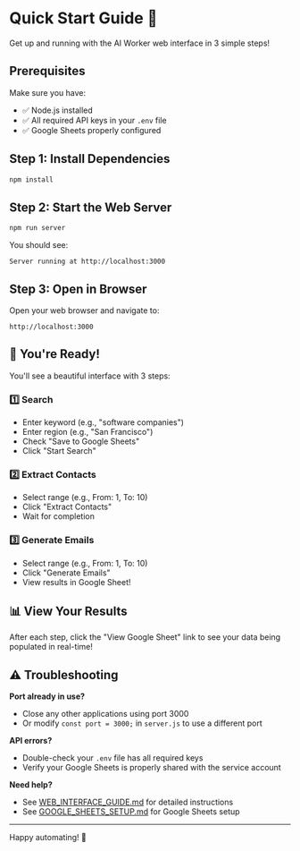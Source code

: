 # Quick Start Guide 🚀

Get up and running with the AI Worker web interface in 3 simple steps!

## Prerequisites

Make sure you have:
- ✅ Node.js installed
- ✅ All required API keys in your `.env` file
- ✅ Google Sheets properly configured

## Step 1: Install Dependencies

```bash
npm install
```

## Step 2: Start the Web Server

```bash
npm run server
```

You should see:
```
Server running at http://localhost:3000
```

## Step 3: Open in Browser

Open your web browser and navigate to:

```
http://localhost:3000
```

## 🎉 You're Ready!

You'll see a beautiful interface with 3 steps:

### 1️⃣ Search
- Enter keyword (e.g., "software companies")
- Enter region (e.g., "San Francisco")
- Check "Save to Google Sheets"
- Click "Start Search"

### 2️⃣ Extract Contacts
- Select range (e.g., From: 1, To: 10)
- Click "Extract Contacts"
- Wait for completion

### 3️⃣ Generate Emails
- Select range (e.g., From: 1, To: 10)
- Click "Generate Emails"
- View results in Google Sheet!

## 📊 View Your Results

After each step, click the "View Google Sheet" link to see your data being populated in real-time!

## ⚠️ Troubleshooting

**Port already in use?**
- Close any other applications using port 3000
- Or modify `const port = 3000;` in `server.js` to use a different port

**API errors?**
- Double-check your `.env` file has all required keys
- Verify your Google Sheets is properly shared with the service account

**Need help?**
- See [WEB_INTERFACE_GUIDE.md](WEB_INTERFACE_GUIDE.md) for detailed instructions
- See [GOOGLE_SHEETS_SETUP.md](GOOGLE_SHEETS_SETUP.md) for Google Sheets setup

---

Happy automating! 🎊

